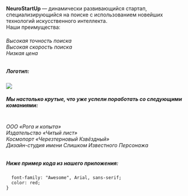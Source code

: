 <b>NeuroStartUp </b>— динамически развивающийся стартап, специализирующийся на поиске с использованием новейших технологий искусственного интеллекта. <br>Наши преимущества: 
###### Высокая точность поиска  <br>Высокая скорость поиска <br>Низкая ценa 

##### Логотип:
<img src="https://camo.githubusercontent.com/79ee96a8b8fa098c44d1ca302006f24d008408a1c22fc13260437214d705a23d/68747470733a2f2f6e65746f6c6f67792d636f64652e6769746875622e696f2f6769742d686f6d65776f726b732f696e74726f64756374696f6e2f6173736574732f6c6f676f2e706e67">


##### Мы настолько крутые, что уже успели поработать со следующими команиями:

###### <br> ООО «Рога и копыта» <br> Издательство «Читый лист» <br> Космопорт «Черезтерновый Кзвёздный»<br>  Дизайн-студия имени Слишком Известного Персонажа


##### Ниже пример кода из нашего приложения:

```.selector {
  font-family: "Awesome", Arial, sans-serif;
  color: red;
}
```
